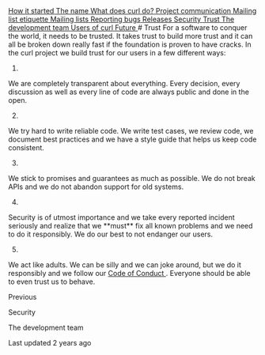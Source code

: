 


<a href="started.html" class="navButton-94f2579c--pageItemWithChildrenNested-2c5d8183--navButtonClickable-161b88ca">
<span class="text-4505230f--UIH300-2063425d--textContentFamily-49a318e1--navButtonLabel-14a4968f">How it started</span>
</a>

<a href="name.html" class="navButton-94f2579c--pageItemWithChildrenNested-2c5d8183--navButtonClickable-161b88ca">
<span class="text-4505230f--UIH300-2063425d--textContentFamily-49a318e1--navButtonLabel-14a4968f">The name</span>
</a>

<a href="does.html" class="navButton-94f2579c--pageItemWithChildrenNested-2c5d8183--navButtonClickable-161b88ca">
<span class="text-4505230f--UIH300-2063425d--textContentFamily-49a318e1--navButtonLabel-14a4968f">What does curl do?</span>
</a>

<a href="comm.html" class="navButton-94f2579c--pageItemWithChildrenNested-2c5d8183--navButtonClickable-161b88ca">
<span class="text-4505230f--UIH300-2063425d--textContentFamily-49a318e1--navButtonLabel-14a4968f">Project communication</span>
</a>

<a href="etiquette.html" class="navButton-94f2579c--pageItemWithChildrenNested-2c5d8183--navButtonClickable-161b88ca">
<span class="text-4505230f--UIH300-2063425d--textContentFamily-49a318e1--navButtonLabel-14a4968f">Mailing list etiquette</span>
</a>

<a href="maillists.html" class="navButton-94f2579c--pageItemWithChildrenNested-2c5d8183--navButtonClickable-161b88ca">
<span class="text-4505230f--UIH300-2063425d--textContentFamily-49a318e1--navButtonLabel-14a4968f">Mailing lists</span>
</a>

<a href="bugs.html" class="navButton-94f2579c--pageItemWithChildrenNested-2c5d8183--navButtonClickable-161b88ca">
<span class="text-4505230f--UIH300-2063425d--textContentFamily-49a318e1--navButtonLabel-14a4968f">Reporting bugs</span>
</a>

<a href="releases.html" class="navButton-94f2579c--pageItemWithChildrenNested-2c5d8183--navButtonClickable-161b88ca">
<span class="text-4505230f--UIH300-2063425d--textContentFamily-49a318e1--navButtonLabel-14a4968f">Releases</span>
</a>

<a href="security.html" class="navButton-94f2579c--pageItemWithChildrenNested-2c5d8183--navButtonClickable-161b88ca">
<span class="text-4505230f--UIH300-2063425d--textContentFamily-49a318e1--navButtonLabel-14a4968f">Security</span>
</a>

<a href="trust.html" class="navButton-94f2579c--pageItemWithChildrenNested-2c5d8183--navButtonClickable-161b88ca--navButtonOpened-6a88552e">
<span class="text-4505230f--UIH300-2063425d--textContentFamily-49a318e1--navButtonLabel-14a4968f">Trust</span>
</a>

<a href="devteam.html" class="navButton-94f2579c--pageItemWithChildrenNested-2c5d8183--navButtonClickable-161b88ca">
<span class="text-4505230f--UIH300-2063425d--textContentFamily-49a318e1--navButtonLabel-14a4968f">The development team</span>
</a>

<a href="users.html" class="navButton-94f2579c--pageItemWithChildrenNested-2c5d8183--navButtonClickable-161b88ca">
<span class="text-4505230f--UIH300-2063425d--textContentFamily-49a318e1--navButtonLabel-14a4968f">Users of curl</span>
</a>

<a href="future.html" class="navButton-94f2579c--pageItemWithChildrenNested-2c5d8183--navButtonClickable-161b88ca">
<span class="text-4505230f--UIH300-2063425d--textContentFamily-49a318e1--navButtonLabel-14a4968f">Future</span>
</a># <span class="text-4505230f--DisplayH900-bfb998fa--textContentFamily-49a318e1">Trust</span>

<span class="text-4505230f--UIH300-2063425d--textUIFamily-5ebd8e40--text-8ee2c8b2">
</span>

<span class="text-4505230f--TextH400-3033861f--textContentFamily-49a318e1">
<span data-key="0701dd56898b4e00b413bbc17f802e40">
<span data-offset-key="0701dd56898b4e00b413bbc17f802e40:0">For a software to conquer the world, it needs to be trusted. It takes trust to build more trust and it can all be broken down really fast if the foundation is proven to have cracks.</span>
</span>
</span>

<span class="text-4505230f--TextH400-3033861f--textContentFamily-49a318e1">
<span data-key="2695b5942cff4f72b57b9ddd8fa91c2e">
<span data-offset-key="2695b5942cff4f72b57b9ddd8fa91c2e:0">In the curl project we build trust for our users in a few different ways:</span>
</span>
</span>

1.  <span class="text-4505230f--TextH400-3033861f--textContentFamily-49a318e1">
<span data-key="367daf50ec7641d6be3e664e85dcec9b">
<span data-offset-key="367daf50ec7641d6be3e664e85dcec9b:0">We are completely transparent about everything. Every decision, every discussion as well as every line of code are always public and done in the open.</span>
</span>
</span>

2.  <span class="text-4505230f--TextH400-3033861f--textContentFamily-49a318e1">
<span data-key="82686b2265eb471889d1166ed5a3be3a">
<span data-offset-key="82686b2265eb471889d1166ed5a3be3a:0">We try hard to write reliable code. We write test cases, we review code, we document best practices and we have a style guide that helps us keep code consistent.</span>
</span>
</span>

3.  <span class="text-4505230f--TextH400-3033861f--textContentFamily-49a318e1">
<span data-key="4c6fde00cbe847f58a93f6b95827a5aa">
<span data-offset-key="4c6fde00cbe847f58a93f6b95827a5aa:0">We stick to promises and guarantees as much as possible. We do not break APIs and we do not abandon support for old systems.</span>
</span>
</span>

4.  <span class="text-4505230f--TextH400-3033861f--textContentFamily-49a318e1">
<span data-key="783eb2721ff04a47b955237a0e339b6e">
<span data-offset-key="783eb2721ff04a47b955237a0e339b6e:0">Security is of utmost importance and we take every reported incident seriously and realize that we </span>
<span data-offset-key="783eb2721ff04a47b955237a0e339b6e:1">**must**</span>
<span data-offset-key="783eb2721ff04a47b955237a0e339b6e:2"> fix all known problems and we need to do it responsibly. We do our best to not endanger our users.</span>
</span>
</span>

5.  <span class="text-4505230f--TextH400-3033861f--textContentFamily-49a318e1">
<span data-key="c4c313f941f7441c8bbfb8243cd607f7">
<span data-offset-key="c4c313f941f7441c8bbfb8243cd607f7:0">We act like adults. We can be silly and we can joke around, but we do it responsibly and we follow our </span>
</span>
<a href="../opensource/coc.html" class="link-a079aa82--primary-53a25e66--link-faf6c434">
<span data-key="9a2f822e3d5546ccb46c3917f25b5b6d">
<span data-offset-key="9a2f822e3d5546ccb46c3917f25b5b6d:0">Code of Conduct</span>
</span>
</a>
<span data-key="9e2852be166f49a797085e92c8672c87">
<span data-offset-key="9e2852be166f49a797085e92c8672c87:0">. Everyone should be able to even trust us to behave.</span>
</span>
</span>

<a href="security.html" class="reset-3c756112--card-6570f064--whiteCard-fff091a4--cardPrevious-56a5e674">
</a>

<span class="text-4505230f--TextH200-a3425406--textContentFamily-49a318e1">Previous</span>

<span class="text-4505230f--UIH400-4e41e82a--textContentFamily-49a318e1">Security</span>

<a href="devteam.html" class="reset-3c756112--card-6570f064--whiteCard-fff091a4--cardNext-19241c42">
</a>


<span class="text-4505230f--UIH400-4e41e82a--textContentFamily-49a318e1">The development team</span>



<span class="text-4505230f--TextH200-a3425406--textContentFamily-49a318e1">Last updated 2 years ago</span>


